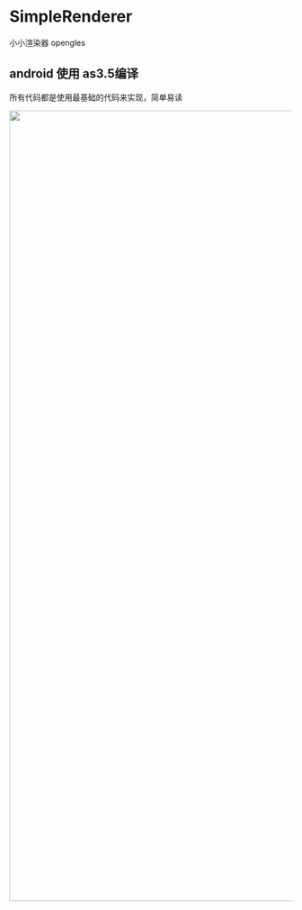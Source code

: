 # SimpleRenderer
小小渲染器 opengles


## android 使用 as3.5编译
  所有代码都是使用最基础的代码来实现，简单易读
  

<img src="https://user-images.githubusercontent.com/75596958/135226147-594d2efb-cfe0-4986-a0b0-395eda4e80fc.jpg" width="648" height="1404" /><br/>
